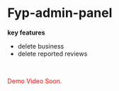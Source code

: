 # Fyp-admin-panel
**key features**
- delete business
- delete reported reviews
<br/>
<p style='color:red'>Demo Video Soon.</p>
